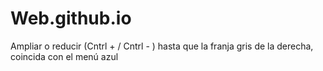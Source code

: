 # Web.github.io
Ampliar o reducir (Cntrl + / Cntrl - ) hasta que la franja gris de la derecha, coincida con el menú azul
